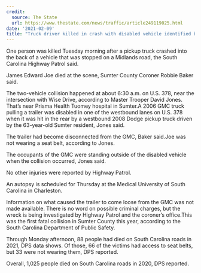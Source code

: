 ```yaml
---
credit:
  source: The State
  url: https://www.thestate.com/news/traffic/article249119025.html
date: '2021-02-09'
title: "Truck driver killed in crash with disabled vehicle identified by Midlands coroner"
---
```

One person was killed Tuesday morning after a pickup truck crashed into the back of a vehicle that was stopped on a Midlands road, the South Carolina Highway Patrol said.

James Edward Joe died at the scene, Sumter County Coroner Robbie Baker said.

The two-vehicle collision happened at about 6:30 a.m. on U.S. 378, near the intersection with Wise Drive, according to Master Trooper David Jones. That’s near Prisma Health Tuomey hospital in Sumter.A 2006 GMC truck pulling a trailer was disabled in one of the westbound lanes on U.S. 378 when it was hit in the rear by a westbound 2008 Dodge pickup truck driven by the 63-year-old Sumter resident, Jones said.

The trailer had become disconnected from the GMC, Baker said.Joe was not wearing a seat belt, according to Jones.

The occupants of the GMC were standing outside of the disabled vehicle when the collision occurred, Jones said.

No other injuries were reported by Highway Patrol.

An autopsy is scheduled for Thursday at the Medical University of South Carolina in Charleston.

Information on what caused the trailer to come loose from the GMC was not made available. There is no word on possible criminal charges, but the wreck is being investigated by Highway Patrol and the coroner’s office.This was the first fatal collision in Sumter County this year, according to the South Carolina Department of Public Safety.

Through Monday afternoon, 88 people had died on South Carolina roads in 2021, DPS data shows. Of those, 66 of the victims had access to seat belts, but 33 were not wearing them, DPS reported.

Overall, 1,025 people died on South Carolina roads in 2020, DPS reported.
